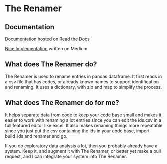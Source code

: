 # The Renamer

## Documentation 
[Documentation](https://the-renamer.readthedocs.io/en/latest/) hosted on Read the Docs 

[Nice Implementation](URL) written on Medium

## What does The Renamer do?

The Renamer is used to rename entries in pandas dataframe. It first reads in a csv file that has codes, or already known names to support identification and renaming. It uses a dictionary, with zip and map to simplify the process.

## What does The Renamer do for me? 

It helps separate data from code to keep your code base small and makes it easier to work with renaming a lot entries since you can edit the ids.csv in a full featured editor like excel. It also makes renaming things more repeatable since you just put the csv containing the ids in your code base, import build_ids and renamer and go.

If you do exploratory data analysis a lot, then you probably already have a system. Keep it, and augment it with The Renamer, or better yet make a pull request, and I can integrate your system into The Renamer. 
